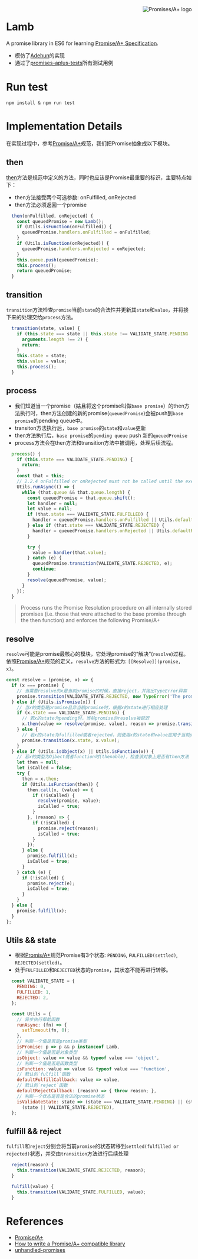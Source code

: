 <a href="https://promisesaplus.com/">
    <img src="https://promisesaplus.com/assets/logo-small.png" alt="Promises/A+ logo"
         title="Promises/A+ 1.0 compliant" align="right" />
</a>

# Lamb
A promise library in ES6 for learning [Promise/A+ Specification](https://promisesaplus.com/).

- 模仿了[Adehun](https://github.com/abdulapopoola/Adehun)的实现
- 通过了[promises-aplus-tests](https://github.com/promises-aplus/promises-tests)所有测试用例

# Run test
```shell
npm install & npm run test
```

# Implementation Details
在实现过程中，参考[Promise/A+](https://promisesaplus.com)规范，我们把Promise抽象成以下模块。

## then

[then](https://promisesaplus.com/#point-19)方法是规范中定义的方法，同时也应该是Promise最重要的标识，主要特点如下：

- then方法接受两个可选参数: onFulfilled, onRejected
- then方法必须返回一个promise

```javascript
  then(onFulfilled, onRejected) {
    const queuedPromise = new Lamb();
    if (Utils.isFunction(onFulfilled)) {
      queuedPromise.handlers.onFulfilled = onFulfilled;
    }
    if (Utils.isFunction(onRejected)) {
      queuedPromise.handlers.onRejected = onRejected;
    }
    this.queue.push(queuedPromise);
    this.process();
    return queuedPromise;
  }
```
## transition

`transition`方法检查`promise`当前`state`的合法性并更新其`state`和`value`，并将接下来的处理交给`process`方法。

```javascript
  transition(state, value) {
    if (this.state === state || this.state !== VALIDATE_STATE.PENDING || !Utils.isValidateState(state) ||
      arguments.length !== 2) {
      return;
    }
    this.state = state;
    this.value = value;
    this.process();
  }
```
## process
- 我们知道当一个promise（姑且将这个promise叫做`base promise`）的then方法执行时，then方法创建的新的promise(`queuedPromise`)会被push到`base promise`的pending queue中。
- transiton方法执行后，`base promise`的`state`和`value`更新
- then方法执行后，`base promise`的`pending queue` push 新的`queuedPromise`
- process方法会在then方法和transition方法中被调用，处理后续流程。

```javascript
  process() {
    if (this.state === VALIDATE_STATE.PENDING) {
      return;
    }
    const that = this;
    // 2.2.4 onFulfilled or onRejected must not be called until the execution context stack contains only platform code.
    Utils.runAsync(() => {
      while (that.queue && that.queue.length) {
        const queuedPromise = that.queue.shift();
        let handler = null;
        let value = null;
        if (that.state === VALIDATE_STATE.FULFILLED) {
          handler = queuedPromise.handlers.onFulfilled || Utils.defaultFulfillCallback;
        } else if (that.state === VALIDATE_STATE.REJECTED) {
          handler = queuedPromise.handlers.onRejected || Utils.defaultRejectCallback;
        }

        try {
          value = handler(that.value);
        } catch (e) {
          queuedPromise.transition(VALIDATE_STATE.REJECTED, e);
          continue;
        }
        resolve(queuedPromise, value);
      }
    });
  }
```

>Process runs the Promise Resolution procedure on all internally stored promises (i.e. those that were attached to the base promise through the then function) and enforces the following Promise/A+ 

## resolve

`resolve`可能是promise最核心的模块，它处理promise的“解决”(`resolve`)过程。依照[Promise/A+](https://promisesaplus.com/#point-44)规范的定义，`resolve`方法的形式为: `[[Resolve]](promise, x)`。


```javascript
const resolve = (promise, x) => {
  if (x === promise) {
    // 当需要resolve的x是当前promise的时候，直接reject，并抛出TypeError异常
    promise.transition(VALIDATE_STATE.REJECTED, new TypeError('The promise and its value refer to the same object.'));
  } else if (Utils.isPromise(x)) {
    // 当x的类型是promise且非当前promise时，根据x的state进行相应处理
    if (x.state === VALIDATE_STATE.PENDING) {
      // 若x的state为pending时，当前promise的resolve被延迟
      x.then(value => resolve(promise, value), reason => promise.transition(VALIDATE_STATE.REJECTED, reason));
    } else {
      // 若x的state为fulfilled或者rejected，则使用x的state和value应用于当前promise
      promise.transition(x.state, x.value);
    }
  } else if (Utils.isObject(x) || Utils.isFunction(x)) {
    // 若x的类型为Ojbect或者function时(thenable)，检查该对象上是否有then方法
    let then = null;
    let isCalled = false;
    try {
      then = x.then;
      if (Utils.isFunction(then)) {
        then.call(x, (value) => {
          if (!isCalled) {
            resolve(promise, value);
            isCalled = true;
          }
        }, (reason) => {
          if (!isCalled) {
            promise.reject(reason);
            isCalled = true;
          }
        });
      } else {
        promise.fulfill(x);
        isCalled = true;
      }
    } catch (e) {
      if (!isCalled) {
        promise.reject(e);
        isCalled = true;
      }
    }
  } else {
    promise.fulfill(x);
  }
};
```
## Utils && state

- 根据[Promis/A+](https://promisesaplus.com/#point-10)规范Promise有3个状态: `PENDING`, `FULFILLED(settled)`, `REJECTED(settled)`。
- 处于`FULFILLED`和`REJECTED`状态的`promise`，其状态不能再进行转移。

```javascript
  const VALIDATE_STATE = {
    PENDING: 0,
    FULFILLED: 1,
    REJECTED: 2,
  };

  const Utils = {
    // 异步执行帮助函数
    runAsync: (fn) => {
      setTimeout(fn, 0);
    },
    // 判断一个值是否是promise类型
    isPromise: p => p && p instanceof Lamb,
    // 判断一个值是否是对象类型
    isObject: value => value && typeof value === 'object',
    // 判断一个值是否是函数类型
    isFunction: value => value && typeof value === 'function',
    // 默认的`fulfill`函数
    defaultFulfillCallback: value => value,
    // 默认的`reject`函数
    defaultRejectCallback: (reason) => { throw reason; },
    // 判断一个状态是否是合法的promise状态
    isValidateState: state => (state === VALIDATE_STATE.PENDING) || (state === VALIDATE_STATE.FULFILLED) ||
      (state || VALIDATE_STATE.REJECTED),
  };
```

## fulfill && reject

`fulfill`和`reject`分别会将当前`promise`的状态转移到`settled(fulfilled or rejected)`状态，并交由`transition`方法进行后续处理

```javascript
  reject(reason) {
    this.transition(VALIDATE_STATE.REJECTED, reason);
  }

  fulfill(value) {
    this.transition(VALIDATE_STATE.FULFILLED, value);
  }
```

# References
- [Promise/A+](https://promisesaplus.com)
- [How to write a Promise/A+ compatible library](https://abdulapopoola.com/2015/02/23/how-to-write-a-promisea-compatible-library/)
- [unhandled-promises](https://trackjs.com/blog/unhandled-promises/)
